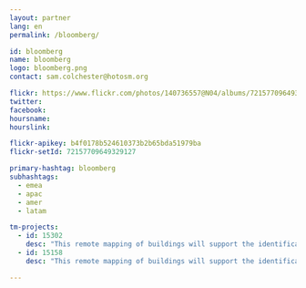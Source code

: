 ```yaml
---
layout: partner
lang: en
permalink: /bloomberg/

id: bloomberg
name: bloomberg
logo: bloomberg.png
contact: sam.colchester@hotosm.org

flickr: https://www.flickr.com/photos/140736557@N04/albums/72157709649329127
twitter: 
facebook: 
hoursname:
hourslink:

flickr-apikey: b4f0178b524610373b2b65bda51979ba
flickr-setId: 72157709649329127

primary-hashtag: bloomberg
subhashtags:
  - emea
  - apac
  - amer
  - latam

tm-projects:
  - id: 15302
    desc: "This remote mapping of buildings will support the identification and characterization of settlements, as well as the implementation of planned activities and largely the generation of data for humanitarian activities."
  - id: 15158
    desc: "This remote mapping of buildings will support the identification and characterization of settlements, as well as the implementation of planned activities and largely the generation of data for humanitarian activities."

---
```

